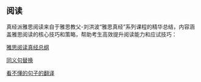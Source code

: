 ## 阅读

真经派雅思阅读来自于雅思教父-刘洪波“雅思真经”系列课程的精华总结，内容涵盖雅思阅读的核心技巧和策略，帮助考生高效提升阅读能力和应试技巧：

[雅思阅读真经总纲](/docs/阅读/雅思阅读真经总纲.md)

[同义句替换](/docs/阅读/同义句替换.md)

[看不懂的句子的翻译](/docs/阅读/看不懂的句子的翻译.md)
